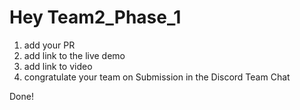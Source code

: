 # Hey Team2_Phase_1

1. add your PR
2. add link to the live demo
3. add link to video
4. congratulate your team on Submission in the Discord Team Chat

Done!
